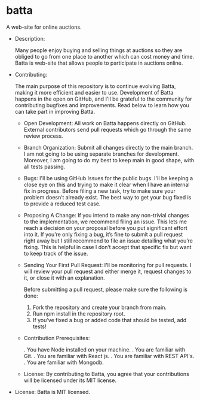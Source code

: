 # batta
A web-site for online auctions.

- Description:

    Many people enjoy buying and selling things at auctions so they are obliged to go from one place to another which can cost money and time.
    Batta is web-site that allows people to participate in auctions online.
    
- Contributing:
    
    The main purpose of this repository is to continue evolving Batta, making it more efficient and easier to use.
    Development of Batta happens in the open on GitHub, and I'll be grateful to the community for contributing bugfixes and improvements.
    Read below to learn how you can take part in improving Batta.
    
    - Open Development: 
        All work on Batta happens directly on GitHub. External contributors send pull requests which go through the same review process.
    
    - Branch Organization: 
        Submit all changes directly to the main branch. I am not going to be using separate branches for development. Moreover, I am going
        to do my best to keep main in good shape, with all tests passing.
    
    - Bugs:
        I'll be using GitHub Issues for the public bugs. I'll be keeping a close eye on this and trying to make it clear when I have an internal fix in 
        progress. 
        Before filing a new task, try to make sure your problem doesn’t already exist. 
        The best way to get your bug fixed is to provide a reduced test case.
        
    - Proposing A Change:
        If you intend to make any non-trivial changes to the implementation, we recommend filing an issue. This lets me reach a decision on your
        proposal before you put significant effort into it. 
        If you’re only fixing a bug, it’s fine to submit a pull request right away but I still recommend to file an issue detailing what you’re fixing. 
        This is helpful in case I don’t accept that specific fix but want to keep track of the issue.
        
    - Sending Your First Pull Request:
        I'll be monitoring for pull requests. I will review your pull request and either merge it, request changes to it, 
        or close it with an explanation.
        
        Before submitting a pull request, please make sure the following is done:
        
        1. Fork the repository and create your branch from main.
        2. Run npm install in the repository root.
        3. If you’ve fixed a bug or added code that should be tested, add tests!
        
    - Contribution Prerequisites:
    
        . You have Node installed on your machine.
        . You are familiar with Git.
        . You are familiar with React js.
        . You are familiar with REST API's.
        . You are familiar with Mongodb.
    
    - License: 
        By contributing to Batta, you agree that your contributions will be licensed under its MIT license.


- License:
    Batta is MIT licensed.



    

        
        
        


    



